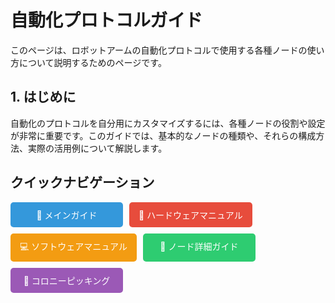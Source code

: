 # 自動化プロトコルガイド

このページは、ロボットアームの自動化プロトコルで使用する各種ノードの使い方について説明するためのページです。

## 1. はじめに

自動化のプロトコルを自分用にカスタマイズするには、各種ノードの役割や設定が非常に重要です。このガイドでは、基本的なノードの種類や、それらの構成方法、実際の活用例について解説します。


## クイックナビゲーション

<div style="display: flex; flex-wrap: wrap; gap: 10px; margin-bottom: 20px;">
  <a href="" style="display: block; padding: 10px 15px; background: #3498db; color: white; text-decoration: none; border-radius: 5px; min-width: 150px; text-align: center;">
    📖 メインガイド
  </a>
  <a href="hardware.html" style="display: block; padding: 10px 15px; background: #e74c3c; color: white; text-decoration: none; border-radius: 5px; min-width: 150px; text-align: center;">
    🔧 ハードウェアマニュアル
  </a>
  <a href="software.html" style="display: block; padding: 10px 15px; background: #f39c12; color: white; text-decoration: none; border-radius: 5px; min-width: 150px; text-align: center;">
    💻 ソフトウェアマニュアル
  </a>
  <a href="nodesdetails.html" style="display: block; padding: 10px 15px; background: #2ecc71; color: white; text-decoration: none; border-radius: 5px; min-width: 150px; text-align: center;">
    🧩 ノード詳細ガイド
  </a>
  <a href="protocol/colonypicking.html" style="display: block; padding: 10px 15px; background: #9b59b6; color: white; text-decoration: none; border-radius: 5px; min-width: 150px; text-align: center;">
    🧪 コロニーピッキング
  </a>
</div>